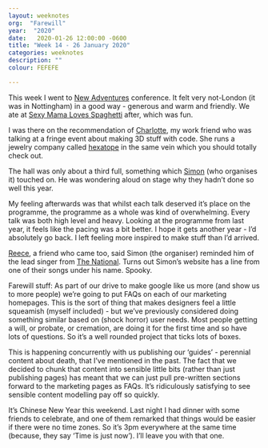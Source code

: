 ```yaml
---
layout: weeknotes
org:  "Farewill"
year:  "2020"
date:   2020-01-26 12:00:00 -0600
title: "Week 14 - 26 January 2020"
categories: weeknotes
description: ""
colour: FEFEFE

---
```



This week I went to [New Adventures](https://newadventuresconf.com/2020/conference/) conference. It felt very not-London (it was in Nottingham) in a good way - generous and warm and friendly. We ate at [Sexy Mama Loves Spaghetti](https://goo.gl/maps/LkQBX91USfjR66yK6) after, which was fun.

I was there on the recommendation of [Charlotte](https://charlottedann.com/), my work friend who was talking at a fringe event about making 3D stuff with code. She runs a jewelry company called [hexatope](http://hexatope.io/) in the same vein which you should totally check out. 

The hall was only about a third full, something which [Simon](https://colly.com/) (who organises it) touched on. He was wondering aloud on stage why they hadn’t done so well this year. 

My feeling afterwards was that whilst each talk deserved it’s place on the programme, the programme as a whole was kind of overwhelming. Every talk was both high level and heavy. Looking at the programme from last year, it feels like the pacing was a bit better. I hope it gets another year - I’d absolutely go back. I left feeling more inspired to make stuff than I’d arrived. 

[Reece](https://twitter.com/ReeceWykes), a friend who came too, said Simon (the organiser) reminded him of the lead singer from [The National](https://americanmary.com/). Turns out Simon’s website has a line from one of their songs under his name. Spooky. 

Farewill stuff: As part of our drive to make google like us more (and show us to more people) we’re going to put FAQs on each of our marketing homepages. This is the sort of thing that makes designers feel a little squeamish (myself included) - but we’ve previously considered doing something similar based on (shock horror) user needs. Most people getting a will, or probate, or cremation, are doing it for the first time and so have lots of questions. So it’s a well rounded project that ticks lots of boxes.

This is happening concurrently with us publishing our ‘guides’ - perennial content about death, that I’ve mentioned in the past. The fact that we decided to chunk that content into sensible little bits (rather than just publishing pages) has meant that we can just pull pre-written sections forward to the marketing pages as FAQs. It’s ridiculously satisfying to see sensible content modelling pay off so quickly. 

It’s Chinese New Year this weekend. Last night I had dinner with some friends to celebrate, and one of them remarked that things would be easier if there were no time zones. So it’s 3pm everywhere at the same time (because, they say ‘Time is just now’). I’ll leave you with that one.

